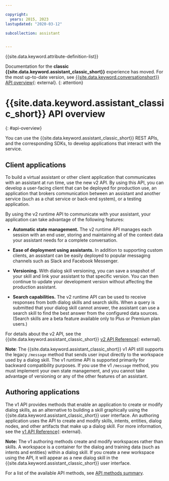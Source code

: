 ```yaml
---

copyright:
  years: 2015, 2023
lastupdated: "2020-03-12"

subcollection: assistant


---
```


{{site.data.keyword.attribute-definition-list}}

Documentation for the **classic {{site.data.keyword.assistant_classic_short}}** experience has moved. For the most up-to-date version, see [{{site.data.keyword.conversationshort}} API overview](/docs/watson-assistant?topic=watson-assistant-api-overview){: external}.
{: attention}

# {{site.data.keyword.assistant_classic_short}} API overview
{: #api-overview}

You can use the {{site.data.keyword.assistant_classic_short}} REST APIs, and the corresponding SDKs, to develop applications that interact with the service.

## Client applications

To build a virtual assistant or other client application that communicates with an assistant at run time, use the new v2 API. By using this API, you can develop a user-facing client that can be deployed for production use, an application that brokers communication between an assistant and another service (such as a chat service or back-end system), or a testing application.

By using the v2 runtime API to communicate with your assistant, your application can take advantage of the following features:

- **Automatic state management.** The v2 runtime API manages each session with an end user, storing and maintaining all of the context data your assistant needs for a complete conversation.

- **Ease of deployment using assistants.** In addition to supporting custom clients, an assistant can be easily deployed to popular messaging channels such as Slack and Facebook Messenger.

- **Versioning.** With dialog skill versioning, you can save a snapshot of your skill and link your assistant to that specific version. You can then continue to update your development version without affecting the production assistant.

- **Search capabilities.** The v2 runtime API can be used to receive responses from both dialog skills and search skills. When a query is submitted that your dialog skill cannot answer, the assistant can use a search skill to find the best answer from the configured data sources. (Search skills are a beta feature available only to Plus or Premium plan users.)

For details about the v2 API, see the {{site.data.keyword.assistant_classic_short}} [v2 API Reference](https://{DomainName}/apidocs/assistant/assistant-v2){: external}.

**Note**: The {{site.data.keyword.assistant_classic_short}} v1 API still supports the legacy `/message` method that sends user input directly to the workspace used by a dialog skill. The v1 runtime API is supported primarily for backward compatibility purposes. If you use the v1 `/message` method, you must implement your own state management, and you cannot take advantage of versioning or any of the other features of an assistant.

## Authoring applications

The v1 API provides methods that enable an application to create or modify dialog skills, as an alternative to building a skill graphically using the {{site.data.keyword.assistant_classic_short}} user interface. An authoring application uses the API to create and modify skills, intents, entities, dialog nodes, and other artifacts that make up a dialog skill. For more information, see the [v1 API Reference](https://{DomainName}/apidocs/assistant/assistant-v1){: external}.

**Note:** The v1 authoring methods create and modify workspaces rather than skills. A workspace is a container for the dialog and training data (such as intents and entities) within a dialog skill. If you create a new workspace using the API, it will appear as a new dialog skill in the {{site.data.keyword.assistant_classic_short}} user interface.

For a list of the available API methods, see [API methods summary](/docs/assistant?topic=assistant-api-methods).
